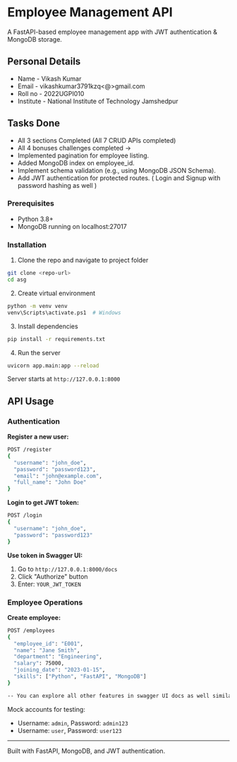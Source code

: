 # Employee Management API

A FastAPI-based employee management app with JWT authentication & MongoDB storage.

## Personal Details
- Name - Vikash Kumar
- Email - vikashkumar3791kzq<@>gmail.com
- Roll no - 2022UGPI010
- Institute - National Institute of Technology Jamshedpur


## Tasks Done
- All 3 sections Completed (All 7 CRUD APIs completed)
- All 4 bonuses challenges completed ->
- Implemented pagination for employee listing. 
- Added MongoDB index on employee_id. 
- Implement schema validation (e.g., using MongoDB JSON Schema). 
- Add JWT authentication for protected routes. ( Login and Signup with password hashing as well )


### Prerequisites
- Python 3.8+
- MongoDB running on localhost:27017

### Installation

1. Clone the repo and navigate to project folder
```bash
git clone <repo-url>
cd asg
```

2. Create virtual environment
```bash
python -m venv venv
venv\Scripts\activate.ps1  # Windows
```

3. Install dependencies
```bash
pip install -r requirements.txt
```

4. Run the server
```bash
uvicorn app.main:app --reload
```

Server starts at `http://127.0.0.1:8000`

## API Usage

### Authentication

**Register a new user:**
```bash
POST /register
{
  "username": "john_doe",
  "password": "password123",
  "email": "john@example.com",
  "full_name": "John Doe"
}
```

**Login to get JWT token:**
```bash
POST /login
{
  "username": "john_doe", 
  "password": "password123"
}
```

**Use token in Swagger UI:**
1. Go to `http://127.0.0.1:8000/docs`
2. Click "Authorize" button
3. Enter: `YOUR_JWT_TOKEN`

### Employee Operations

**Create employee:**
```bash
POST /employees
{
  "employee_id": "E001",
  "name": "Jane Smith",
  "department": "Engineering",
  "salary": 75000,
  "joining_date": "2023-01-15",
  "skills": ["Python", "FastAPI", "MongoDB"]
}

-- You can explore all other features in swagger UI docs as well similarly.
```

Mock accounts for testing:
- Username: `admin`, Password: `admin123`
- Username: `user`, Password: `user123`


---

Built with FastAPI, MongoDB, and JWT authentication.
